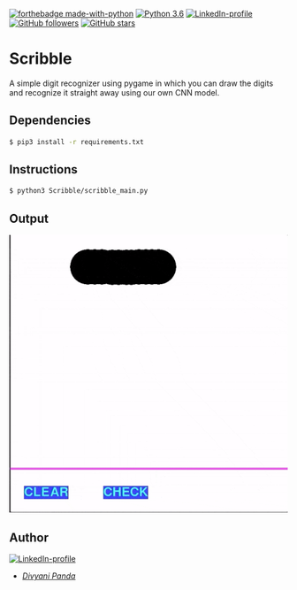 [![forthebadge made-with-python](http://ForTheBadge.com/images/badges/made-with-python.svg)](https://www.python.org/)
[![Python 3.6](https://img.shields.io/badge/python-3.6-green.svg)](https://www.python.org/downloads/release/python-360/) 
[![LinkedIn-profile](https://img.shields.io/badge/LinkedIn-Divyani-blue.svg)](https://www.linkedin.com/in/divyani-panda-5a8345194/) 
[![GitHub followers](https://img.shields.io/github/followers/7divs7?label=Follow&style=social)](https://github.com/7divs7?tab=followers) 
[![GitHub stars](https://img.shields.io/github/stars/7divs7/BlueBot.svg?style=social&label=Star&maxAge=2592000)](https://GitHub.com/7divs7/BlueBot/stargazers/)


# Scribble
A simple digit recognizer using pygame in which you can draw the digits and recognize it straight away using our own CNN model.

## Dependencies
```bash
$ pip3 install -r requirements.txt
```

## Instructions
```bash
$ python3 Scribble/scribble_main.py
```

## Output
![Alt Text](https://github.com/7divs7/Scribble/blob/master/Scribble/scribbleG.gif)

## Author
[![LinkedIn-profile](https://img.shields.io/badge/LinkedIn-Profile-teal.svg)](https://www.linkedin.com/in/divyani-panda-5a8345194/)
* [*Divyani Panda*](https://github.com/7divs7)

